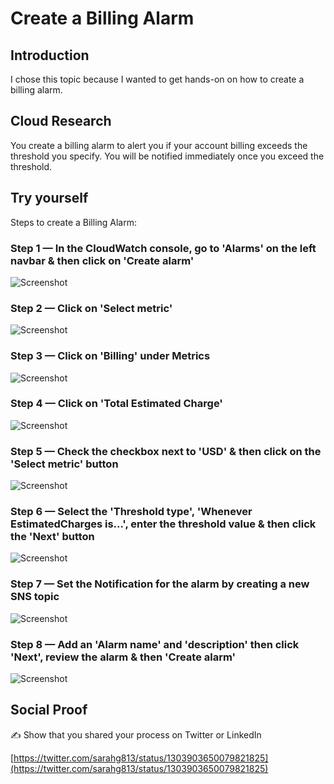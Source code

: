 # Create a Billing Alarm

## Introduction

I chose this topic because I wanted to get hands-on on how to create a billing alarm. 

## Cloud Research

You create a billing alarm to alert you if your account billing exceeds the threshold you specify. You will be notified immediately once you exceed the threshold.

## Try yourself

Steps to create a Billing Alarm:

### Step 1 — In the CloudWatch console, go to 'Alarms' on the left navbar & then click on 'Create alarm'

![Screenshot](https://user-images.githubusercontent.com/22378253/92678705-9e4cd980-f2f4-11ea-802a-49be505234f5.png)

### Step 2 — Click on 'Select metric'

![Screenshot](https://user-images.githubusercontent.com/22378253/92679046-5f6b5380-f2f5-11ea-9d37-1171da310fdd.png)

### Step 3 — Click on 'Billing' under Metrics

![Screenshot](https://user-images.githubusercontent.com/22378253/92679045-5ed2bd00-f2f5-11ea-9747-5f7ee409bb60.png)

### Step 4 — Click on 'Total Estimated Charge'

![Screenshot](https://user-images.githubusercontent.com/22378253/92679044-5ed2bd00-f2f5-11ea-899a-302d3d5969c2.png)

### Step 5 — Check the checkbox next to 'USD' & then click on the 'Select metric' button 

![Screenshot](https://user-images.githubusercontent.com/22378253/92679042-5ed2bd00-f2f5-11ea-8859-f773cdc1c429.png)

### Step 6 — Select the 'Threshold type', 'Whenever EstimatedCharges is...', enter the threshold value & then click the 'Next' button

![Screenshot](https://user-images.githubusercontent.com/22378253/92679041-5ed2bd00-f2f5-11ea-9e68-3c23d0aa0479.png)

### Step 7 — Set the Notification for the alarm by creating a new SNS topic 

![Screenshot](https://user-images.githubusercontent.com/22378253/92679040-5e3a2680-f2f5-11ea-9e56-461fa2617a43.png)

### Step 8 — Add an 'Alarm name' and 'description' then click 'Next', review the alarm & then 'Create alarm'

![Screenshot](https://user-images.githubusercontent.com/22378253/92679039-5e3a2680-f2f5-11ea-8a71-b3d2964d8f5d.png)


## Social Proof

✍️ Show that you shared your process on Twitter or LinkedIn

[https://twitter.com/sarahg813/status/1303903650079821825](https://twitter.com/sarahg813/status/1303903650079821825)
